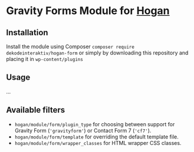 # Gravity Forms Module for [Hogan](https://github.com/dekodeinteraktiv/hogan-core)

## Installation
Install the module using Composer `composer require dekodeinteraktiv/hogan-form` or simply by downloading this repository and placing it in `wp-content/plugins`

## Usage
…

## Available filters
- `hogan/module/form/plugin_type` for choosing between support for Gravity Form (`'gravityform'`) or Contact Form 7 (`'cf7'`).
- `hogan/module/form/template` for overriding the default template file.
- `hogan/module/form/wrapper_classes` for HTML wrapper CSS classes.
